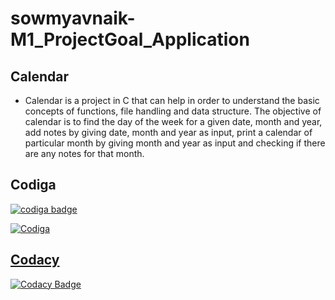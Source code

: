 # sowmyavnaik-M1_ProjectGoal_Application
## Calendar

* Calendar is a project in C that can help in order to understand the basic concepts of functions, file handling and data structure. The objective of calendar is to find the day of the week for a given date, month and year, add notes by giving date, month and year as input, print a calendar of particular month by giving month and year as input and checking if there are any notes for that month.

## Codiga
  <a href="https://app.codiga.io/public/user/github/sowmyavnaik">
   <img src="https://api.codiga.io/public/badge/user/github/sowmyavnaik?style=light" alt="codiga badge" />

   ![Codiga](https://api.codiga.io/project/31018/status/svg)

## Codacy
  [![Codacy Badge](https://app.codacy.com/project/badge/Grade/9ddc8368d3e843208bafec13dfec4147)](https://www.codacy.com/gh/sowmyavnaik/sowmyavnaik-M1_ProjectGoal_Application/dashboard?utm_source=github.com&amp;utm_medium=referral&amp;utm_content=sowmyavnaik/sowmyavnaik-M1_ProjectGoal_Application&amp;utm_campaign=Badge_Grade)